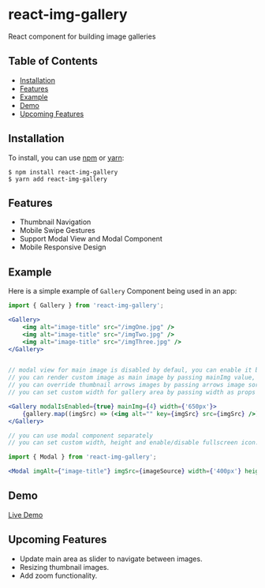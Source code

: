 # react-img-gallery

React component for building image galleries


## Table of Contents

* [Installation](#installation)
* [Features](#features)
* [Example](#example)
* [Demo](#demo)
* [Upcoming Features](#upcoming-Features)



## Installation

To install, you can use [npm](https://npmjs.org/) or [yarn](https://yarnpkg.com):


    $ npm install react-img-gallery
    $ yarn add react-img-gallery


## Features

* Thumbnail Navigation
* Mobile Swipe Gestures
* Support Modal View and Modal Component
* Mobile Responsive Design

## Example

Here is a simple example of `Gallery` Component being used in an app:

```jsx
import { Gallery } from 'react-img-gallery';

<Gallery>
    <img alt="image-title" src="/imgOne.jpg" />
    <img alt="image-title" src="/imgTwo.jpg" />
    <img alt="image-title" src="/imgThree.jpg" />
</Gallery>


// modal view for main image is disabled by defaul, you can enable it by setting modalIsEnabled value to true
// you can render custom image as main image by passing mainImg value, default main image is the first image
// you can override thumbnail arrows images by passing arrows image soruce for thumbnailRightArrow and thumbnailLeftArrow
// you can set custom width for gallery area by passing width as props

<Gallery modalIsEnabled={true} mainImg={4} width={'650px'}>
    {gallery.map((imgSrc) => (<img alt="" key={imgSrc} src={imgSrc} />) )}
</Gallery>

// you can use modal component separately
// you can set custom width, height and enable/disable fullscreen icon.

import { Modal } from 'react-img-gallery';

<Modal imgAlt={"image-title"} imgSrc={imageSource} width={'400px'} height={'200px'} fullScreenIconEnabled={true} /> 
```

## Demo

[Live Demo](https://react-img-gallery-k.herokuapp.com)


## Upcoming Features

* Update main area as slider to navigate between images.
* Resizing thumbnail images.
* Add zoom functionality.
